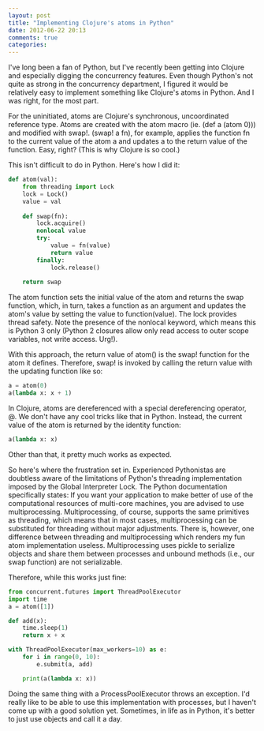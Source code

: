 ```yaml
---
layout: post
title: "Implementing Clojure's atoms in Python" 
date: 2012-06-22 20:13
comments: true
categories: 
---
```

I've long been a fan of Python, but I've recently been getting into Clojure and especially digging the concurrency features. Even though Python's not quite as strong in the concurrency department, I figured it would be relatively easy to implement something like Clojure's atoms in Python. And I was right, for the most part.

For the uninitiated, atoms are Clojure's synchronous, uncoordinated reference type. Atoms are created with the atom macro (ie. (def a (atom 0))) and modified with swap!. (swap! a fn), for example, applies the function fn to the current value of the atom a and updates a to the return value of the function. Easy, right? (This is why Clojure is so cool.)

This isn't difficult to do in Python. Here's how I did it:

``` python
def atom(val):
    from threading import Lock
    lock = Lock()
    value = val
  
    def swap(fn):
        lock.acquire()
        nonlocal value
        try:
            value = fn(value)
            return value
        finally:
            lock.release()
   
    return swap
```

The atom function sets the initial value of the atom and returns the swap function, which, in turn, takes a function as an argument and updates the atom's value by setting the value to function(value). The lock provides thread safety. Note the presence of the nonlocal keyword, which means this is Python 3 only (Python 2 closures allow only read access to outer scope variables, not write access. Urg!).

With this approach, the return value of atom() is the swap! function for the atom it defines. Therefore, swap! is invoked by calling the return value with the updating function like so:

``` python
a = atom(0)
a(lambda x: x + 1)
```

In Clojure, atoms are dereferenced with a special dereferencing operator, @. We don't have any cool tricks like that in Python. Instead, the current value of the atom is returned by the identity function:

``` python
a(lambda x: x)
```

Other than that, it pretty much works as expected.

So here's where the frustration set in. Experienced Pythonistas are doubtless aware of the limitations of Python's threading implementation imposed by the Global Interpreter Lock. The Python documentation specifically states: If you want your application to make better of use of the computational resources of multi-core machines, you are advised to use multiprocessing. Multiprocessing, of course, supports the same primitives as threading, which means that in most cases, multiprocessing can be substituted for threading without major adjustments.
There is, however, one difference between threading and multiprocessing which renders my fun atom implementation useless. Multiprocessing uses pickle to serialize objects and share them between processes and unbound methods (i.e., our swap function) are not serializable.

Therefore, while this works just fine:

``` python
from concurrent.futures import ThreadPoolExecutor
import time
a = atom([1])

def add(x):
    time.sleep(1)
    return x + x

with ThreadPoolExecutor(max_workers=10) as e:
    for i in range(0, 10):
        e.submit(a, add)

    print(a(lambda x: x))
```

Doing the same thing with a ProcessPoolExecutor throws an exception. I'd
really like to be able to use this implementation with processes, but I
haven't come up with a good solution yet. Sometimes, in life as in
Python, it's better to just use objects and call it a day.
